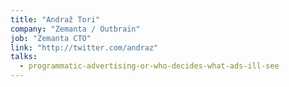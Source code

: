 ```yaml
---
title: "Andraž Tori"
company: "Zemanta / Outbrain"
job: "Zemanta CTO"
link: "http://twitter.com/andraz"
talks:
  - programmatic-advertising-or-who-decides-what-ads-ill-see
---
```

